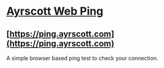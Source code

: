 # [Ayrscott Web Ping](https://ping.ayrscott.com/)
## [https://ping.ayrscott.com](https://ping.ayrscott.com)
A simple browser based ping test to check your connection.